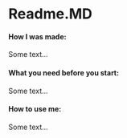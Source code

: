 <h1>Readme.MD</h1>
<h4>How I was made:</h4>
<p>Some text...</p>
<h4>What you need before you start:</h4>
<p>Some text...</p>
<h4>How to use me:</h4>
<p>Some text...</p>